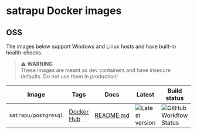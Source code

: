 # satrapu Docker images

## OSS

The images below support Windows and Linux hosts and have built-in health-checks.

> ⚠ **WARNING**  
> These images are meant as dev containers and have insecure defaults. Do not use them in production!

| Image | Tags | Docs | Latest | Build status |
|-------|------|------|--------|--------------|
| `satrapu/postgresql` | [Docker Hub](https://hub.docker.com/r/satrapu/postgresql) | [README.md](postgres/README.md) | ![Latest version](https://img.shields.io/docker/v/satrapu/postgresql?sort=semver) | ![GitHub Workflow Status](https://img.shields.io/github/workflow/status/satrapu/postgresql-docker-images/publishDockerImages) |

